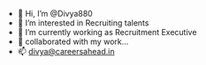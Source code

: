 - 👋 Hi, I’m @Divya880
- 👀 I’m interested in Recruiting talents
- 🌱 I’m currently working as Recruitment Executive
- 💞️ collaborated with my work...
- 📫 divya@careersahead.in

<!---
Divya880/Divya880 is a ✨ special ✨ repository because its `README.md` (this file) appears on your GitHub profile.
You can click the Preview link to take a look at your changes.
--->

